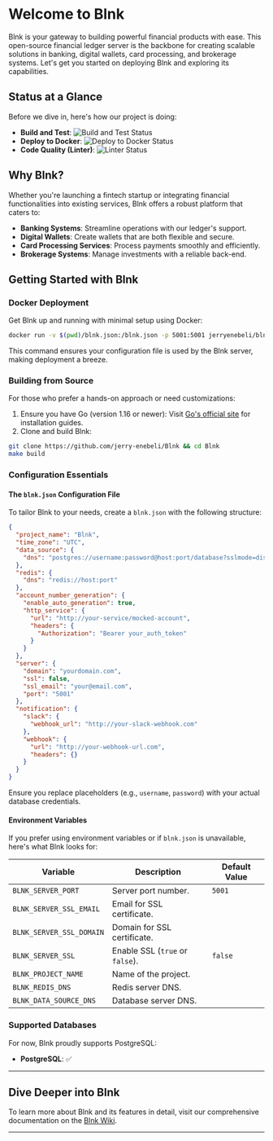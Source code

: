 # Welcome to Blnk

Blnk is your gateway to building powerful financial products with ease. This open-source financial ledger server is the backbone for creating scalable solutions in banking, digital wallets, card processing, and brokerage systems. Let's get you started on deploying Blnk and exploring its capabilities.

## Status at a Glance

Before we dive in, here's how our project is doing:

- **Build and Test**: ![Build and Test Status](https://github.com/jerry-enebeli/Blnk/actions/workflows/go.yml/badge.svg)
- **Deploy to Docker**: ![Deploy to Docker Status](https://github.com/jerry-enebeli/Blnk/actions/workflows/docker-publish.yml/badge.svg)
- **Code Quality (Linter)**: ![Linter Status](https://github.com/jerry-enebeli/Blnk/actions/workflows/lint.yml/badge.svg)

## Why Blnk?

Whether you're launching a fintech startup or integrating financial functionalities into existing services, Blnk offers a robust platform that caters to:

- **Banking Systems**: Streamline operations with our ledger's support.
- **Digital Wallets**: Create wallets that are both flexible and secure.
- **Card Processing Services**: Process payments smoothly and efficiently.
- **Brokerage Systems**: Manage investments with a reliable back-end.

## Getting Started with Blnk

### Docker Deployment

Get Blnk up and running with minimal setup using Docker:

```bash
docker run -v $(pwd)/blnk.json:/blnk.json -p 5001:5001 jerryenebeli/blnk:latest
```

This command ensures your configuration file is used by the Blnk server, making deployment a breeze.

### Building from Source

For those who prefer a hands-on approach or need customizations:

1. Ensure you have Go (version 1.16 or newer): Visit [Go's official site](https://golang.org/doc/install) for installation guides.
2. Clone and build Blnk:

```bash
git clone https://github.com/jerry-enebeli/Blnk && cd Blnk
make build
```

### Configuration Essentials

#### The `blnk.json` Configuration File

To tailor Blnk to your needs, create a `blnk.json` with the following structure:

```json
{
  "project_name": "Blnk",
  "time_zone": "UTC",
  "data_source": {
    "dns": "postgres://username:password@host:port/database?sslmode=disable"
  },
  "redis": {
    "dns": "redis://host:port"
  },
  "account_number_generation": {
    "enable_auto_generation": true,
    "http_service": {
      "url": "http://your-service/mocked-account",
      "headers": {
        "Authorization": "Bearer your_auth_token"
      }
    }
  },
  "server": {
    "domain": "yourdomain.com",
    "ssl": false,
    "ssl_email": "your@email.com",
    "port": "5001"
  },
  "notification": {
    "slack": {
      "webhook_url": "http://your-slack-webhook.com"
    },
    "webhook": {
      "url": "http://your-webhook-url.com",
      "headers": {}
    }
  }
}

```

Ensure you replace placeholders (e.g., `username`, `password`) with your actual database credentials.

#### Environment Variables

If you prefer using environment variables or if `blnk.json` is unavailable, here's what Blnk looks for:

| Variable                | Description                                       | Default Value |
|-------------------------|---------------------------------------------------|---------------|
| `BLNK_SERVER_PORT`      | Server port number.                               | `5001`        |
| `BLNK_SERVER_SSL_EMAIL` | Email for SSL certificate.                        |               |
| `BLNK_SERVER_SSL_DOMAIN`| Domain for SSL certificate.                       |               |
| `BLNK_SERVER_SSL`       | Enable SSL (`true` or `false`).                   | `false`       |
| `BLNK_PROJECT_NAME`     | Name of the project.                              |               |
| `BLNK_REDIS_DNS`        | Redis server DNS.                                 |               |
| `BLNK_DATA_SOURCE_DNS`  | Database server DNS.                              |               |

### Supported Databases

For now, Blnk proudly supports PostgreSQL:

- **PostgreSQL**: ✅

---

## Dive Deeper into Blnk
To learn more about Blnk and its features in detail, visit our comprehensive documentation on the [Blnk Wiki](https://github.com/jerry-enebeli/blnk/wiki).

---

